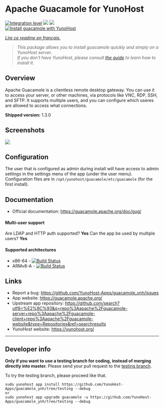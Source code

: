 # Apache Guacamole for YunoHost

[![Integration level](https://dash.yunohost.org/integration/guacamole.svg)](https://dash.yunohost.org/appci/app/guacamole) ![](https://ci-apps.yunohost.org/ci/badges/guacamole.status.svg) ![](https://ci-apps.yunohost.org/ci/badges/guacamole.maintain.svg)  
[![Install guacamole with YunoHost](https://install-app.yunohost.org/install-with-yunohost.svg)](https://install-app.yunohost.org/?app=guacamole)

*[Lire ce readme en français.](./README_fr.md)*

> *This package allows you to install guacamole quickly and simply on a YunoHost server.  
If you don't have YunoHost, please consult [the guide](https://yunohost.org/#/install) to learn how to install it.*

## Overview
Apache Guacamole is a clientless remote desktop gateway. You can use it to access your server, or other machines, via protocols like VNC, RDP, SSH, and SFTP. It supports multiple users, and you can configure which useres are allowed to access what connections.

**Shipped version:** 1.3.0

## Screenshots

![](https://guacamole.apache.org/images/demo-thumbnail.jpg)

## Configuration

The user that is configured as admin during install will have access to admin settings in the settings menu of the app (under the user menu). Configuration files are in `/opt/yunohost/guacamole/etc/guacamole` (for the first install).
## Documentation

 * Official documentation: https://guacamole.apache.org/doc/gug/

#### Multi-user support

Are LDAP and HTTP auth supported? **Yes**
Can the app be used by multiple users? **Yes**

#### Supported architectures

* x86-64 - [![Build Status](https://ci-apps.yunohost.org/ci/logs/guacamole%20%28Apps%29.svg)](https://ci-apps.yunohost.org/ci/apps/guacamole/)
* ARMv8-A - [![Build Status](https://ci-apps-arm.yunohost.org/ci/logs/guacamole%20%28Apps%29.svg)](https://ci-apps-arm.yunohost.org/ci/apps/guacamole/)

## Links

 * Report a bug: https://github.com/YunoHost-Apps/guacamole_ynh/issues
 * App website: https://guacamole.apache.org/
 * Upstream app repository: https://github.com/search?utf8=%E2%9C%93&q=repo%3Aapache%2Fguacamole-server+repo%3Aapache%2Fguacamole-client+repo%3Aapache%2Fguacamole-website&type=Repositories&ref=searchresults
 * YunoHost website: https://yunohost.org/

---

## Developer info

**Only if you want to use a testing branch for coding, instead of merging directly into master.**
Please send your pull request to the [testing branch](https://github.com/YunoHost-Apps/guacamole_ynh/tree/testing).

To try the testing branch, please proceed like that.
```
sudo yunohost app install https://github.com/YunoHost-Apps/guacamole_ynh/tree/testing --debug
or
sudo yunohost app upgrade guacamole -u https://github.com/YunoHost-Apps/guacamole_ynh/tree/testing --debug
```
